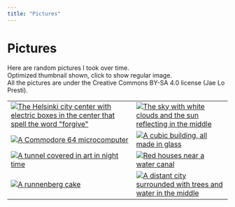 ```yaml
---
title: "Pictures"
---
```


# Pictures

Here are random pictures I took over time.  
Optimized thumbnail shown, click to show regular image.  
All the pictures are under the Creative Commons BY-SA 4.0 license (Jae Lo Presti).


|    |    |
| -- | -- |
| [![The Helsinki city center with electric boxes in the center that spell the word "forgive"](https://bm.777.tf/wb/pics/forgive-optim-small.jpg)](https://bm.777.tf/wb/pics/forgive.jpg) | [![The sky with white clouds and the sun reflecting in the middle](https://bm.777.tf/wb/pics/clouds-optim-small.jpg)](https://bm.777.tf/wb/pics/clouds.jpg) |
| [![A Commodore 64 microcomputer](https://bm.777.tf/wb/pics/commodore-optim-small.jpg)](https://bm.777.tf/wb/pics/commodore.jpg) | [![A cubic building, all made in glass](https://bm.777.tf/wb/pics/cubic-optim-small.jpg)](https://bm.777.tf/wb/pics/cubic.jpg) |
| [![A tunnel covered in art in night time](https://bm.777.tf/wb/pics/nighttime-optim-small.jpg)](https://bm.777.tf/wb/pics/nighttime.jpg) | [![Red houses near a water canal](https://bm.777.tf/wb/pics/redhouse-optim-small.jpg)](https://bm.777.tf/wb/pics/redhouse.jpg) |
| [![A runnenberg cake](https://bm.777.tf/wb/pics/runnenberg-optim-small.jpg)](https://bm.777.tf/wb/pics/runnenberg.jpg) | [![A distant city surrounded with trees and water in the middle](https://bm.777.tf/wb/pics/distance-optim-small.jpg)](https://bm.777.tf/wb/pics/distance.jpg) |

<style>
table thead {
    display:none
}
</style>
